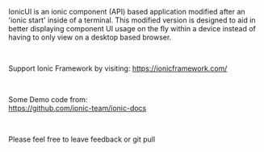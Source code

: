 <p>
        IonicUI is an ionic component (API) based application modified after an 
        'ionic start' inside of a terminal. This modified version is designed to aid in 
        better displaying component UI usage on the fly within a device instead of
        having to only view on a desktop based browser.
      </p>
      <br>
      <p>
        Support Ionic Framework by visiting: 
        <a href="https://ionicframework.com/">
          https://ionicframework.com/</a>
      </p>
      <br>
      <p>
        Some Demo code from:
        <br>
        <a href="https://github.com/ionic-team/ionic-docs">
          https://github.com/ionic-team/ionic-docs</a>
      </p>
      <br>
      <p>
        Please feel free to leave feedback or git pull
      </p>